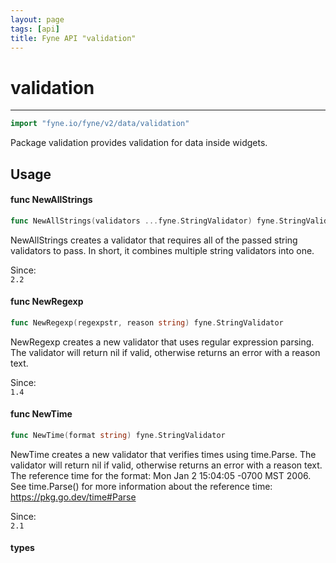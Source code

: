 ```yaml
---
layout: page
tags: [api]
title: Fyne API "validation"
---
```


# validation
---
```go
import "fyne.io/fyne/v2/data/validation"
```

Package validation provides validation for data inside widgets.

## Usage

#### func  NewAllStrings

```go
func NewAllStrings(validators ...fyne.StringValidator) fyne.StringValidator
```
NewAllStrings creates a validator that requires all of the passed string validators to pass. In short, it combines multiple string validators into one.


<div class="since">Since: <code>
2.2</code></div>

#### func  NewRegexp

```go
func NewRegexp(regexpstr, reason string) fyne.StringValidator
```
NewRegexp creates a new validator that uses regular expression parsing. The validator will return nil if valid, otherwise returns an error with a reason text.


<div class="since">Since: <code>
1.4</code></div>

#### func  NewTime

```go
func NewTime(format string) fyne.StringValidator
```
NewTime creates a new validator that verifies times using time.Parse. The validator will return nil if valid, otherwise returns an error with a reason text. The reference time for the format: Mon Jan 2 15:04:05 -0700 MST 2006. See time.Parse() for more information about the reference time: https://pkg.go.dev/time#Parse


<div class="since">Since: <code>
2.1</code></div>

#### types
